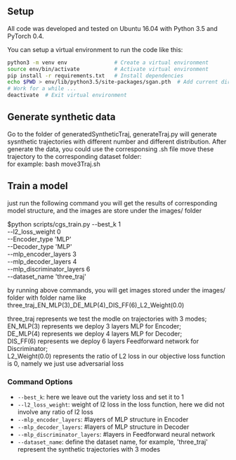 ## Setup
All code was developed and tested on Ubuntu 16.04 with Python 3.5 and PyTorch 0.4.

You can setup a virtual environment to run the code like this:

```bash
python3 -m venv env               # Create a virtual environment
source env/bin/activate           # Activate virtual environment
pip install -r requirements.txt   # Install dependencies
echo $PWD > env/lib/python3.5/site-packages/sgan.pth  # Add current directory to python path
# Work for a while ...
deactivate  # Exit virtual environment
```

## Generate synthetic data
Go to the folder of generatedSyntheticTraj, generateTraj.py will generate sysnthetic trajectories with different number and different distribution. After generate the data, you could use the corresponsing .sh file move these trajectory to the corresponding dataset folder:\
for example: bash move3Traj.sh

## Train a model
just run the following command you will get the results of corresponding model structure, and the images are store under the images/ folder 

$python scripts/cgs_train.py --best_k 1 \
--l2_loss_weight 0 \
--Encoder_type 'MLP' \
--Decoder_type 'MLP' \
--mlp_encoder_layers 3 \
--mlp_decoder_layers 4 \
--mlp_discriminator_layers 6 \
--dataset_name 'three_traj'

by running above commands, you will get images stored under the images/ folder with folder name like \
three_traj_EN_MLP(3)_DE_MLP(4)_DIS_FF(6)_L2_Weight(0.0) 

three_traj represents we test the modle on trajectories with 3 modes; \
EN_MLP(3) represents we deploy 3 layers MLP for Encoder; \
DE_MLP(4) represents we deploy 4 layers MLP for Decoder; \
DIS_FF(6) represents we deploy 6 layers Feedforward network for Discriminator; \
L2_Weight(0.0) represents the ratio of L2 loss in our objective loss function is 0, namely we just use adversarial loss 


### Command Options

- `--best_k`: here we leave out the variety loss and set it to 1
- `--l2_loss_weight`: weight of l2 loss in the loss function, here we did not involve any ratio of l2 loss
- `--mlp_encoder_layers`: #layers of MLP structure in Encoder
- `--mlp_decoder_layers`: #layers of MLP structure in Decoder
- `--mlp_discriminator_layers`: #layers in Feedforward neural network
- `--dataset_name`: define the dataset name, for example, 'three_traj' represent the synthetic trajectories with 3 modes






